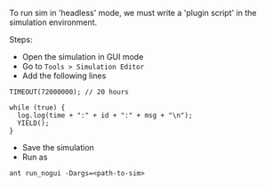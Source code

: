 To run sim in 'headless' mode, we must write a 'plugin script' in the simulation
environment.

Steps:
- Open the simulation in GUI mode
- Go to `Tools > Simulation Editor`
- Add the following lines
```
TIMEOUT(72000000); // 20 hours

while (true) {
  log.log(time + ":" + id + ":" + msg + "\n");
  YIELD();
}
```
- Save the simulation
- Run as
```
ant run_nogui -Dargs=<path-to-sim>
```